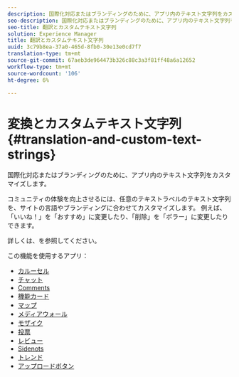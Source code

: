 ```yaml
---
description: 国際化対応またはブランディングのために、アプリ内のテキスト文字列をカスタマイズします。
seo-description: 国際化対応またはブランディングのために、アプリ内のテキスト文字列をカスタマイズします。
seo-title: 翻訳とカスタムテキスト文字列
solution: Experience Manager
title: 翻訳とカスタムテキスト文字列
uuid: 3c79b8ea-37a0-465d-8fb0-30e13e0cd7f7
translation-type: tm+mt
source-git-commit: 67aeb3de964473b326c88c3a3f81ff48a6a12652
workflow-type: tm+mt
source-wordcount: '106'
ht-degree: 6%

---
```



# 変換とカスタムテキスト文字列{#translation-and-custom-text-strings}

国際化対応またはブランディングのために、アプリ内のテキスト文字列をカスタマイズします。

コミュニティの体験を向上させるには、任意のテキストラベルのテキスト文字列を、サイトの言語やブランディングに合わせてカスタマイズします。 例えば、「いいね！」を「おすすめ」に変更したり、「削除」を「ボラー」に変更したりできます。

詳しくは、[](../c-settings-other/c-translation-sets/c-translation-sets.md#c_translation_sets)を参照してください。

この機能を使用するアプリ：

* [カルーセル](../c-about-apps/c-carousel-app/c-carousel-app.md#c_carousel_app)
* [チャット](../c-about-apps/c-chat-app/c-chat-app.md#c_chat_app)
* [Comments](/help/using/c-about-apps/c-comments/c-comments.md)
* [機能カード](../c-about-apps/c-feature-card-app/c-feature-card-app.md#c_feature_card_app)
* [マップ](../c-about-apps/c-map-app/c-map-app.md#c_map_app)
* [メディアウォール](../c-about-apps/c-media-wall-app/c-media-wall-app.md#c_media_wall_app)
* [モザイク](../c-about-apps/c-mosaic-app/c-mosaic-app.md#c_mosaic_app)
* [投票](../c-about-apps/c-polls-app/c-polls-app.md#c_polls_app)
* [レビュー](../c-about-apps/c-reviews-app/c-reviews-app.md#c_reviews_app)
* [Sidenots](../c-about-apps/c-sidenotes-app/c-sidenotes-app.md#c_sidenotes_app)
* [トレンド](../c-about-apps/c-trending-app/c-trending-app.md#c_trending_app)
* [アップロードボタン](../c-about-apps/c-upload-button-app/c-upload-button-app.md#c_upload_button_app)

